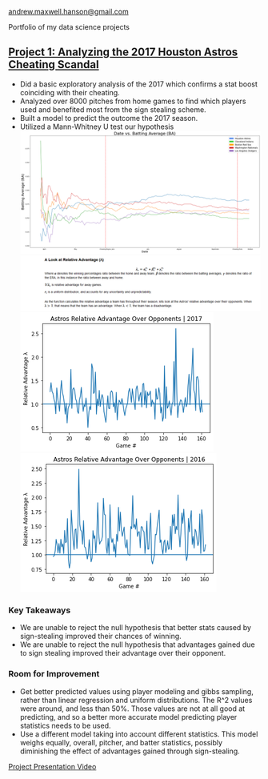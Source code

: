 andrew.maxwell.hanson@gmail.com

Portfolio of my data science projects
## [Project 1: Analyzing the 2017 Houston Astros Cheating Scandal](https://github.com/handyanson/Astros-Cheating-Project/tree/master/astros-project)
* Did a basic exploratory analysis of the 2017 which confirms a stat boost coinciding with their cheating.
* Analyzed over 8000 pitches from home games to find which players used and benefited most from the sign stealing scheme.
* Built a model to predict the outcome the 2017 season.  
* Utilized a Mann-Whitney U test our hypothesis
![](Images/astors%20BA%202017.png)
![](Images/Screenshot_2020-09-05%20Final%20-%20Jupyter%20Notebook.png)
![](Images/2017%20advantage.png)
![](Images/2016%20advantage.png)
### Key Takeaways
* We are unable to reject the null hypothesis that better stats caused by sign-stealing improved their chances of winning.
* We are unable to reject the null hypothesis that advantages gained due to sign stealing improved their advantage over their opponent.
### Room for Improvement
* Get better predicted values using player modeling and gibbs sampling, rather than linear regression and uniform distributions. The R^2 values were around, and less than 50%. Those values are not at all good at predicting, and so a better more accurate model predicting player statistics needs to be used.
* Use a different model taking into account different statistics. This model weighs equally, overall, pitcher, and batter statistics, possibly diminishing the effect of advantages gained through sign-stealing.

[Project Presentation Video](https://www.youtube.com/watch?v=P0FXeKkjiGc)

